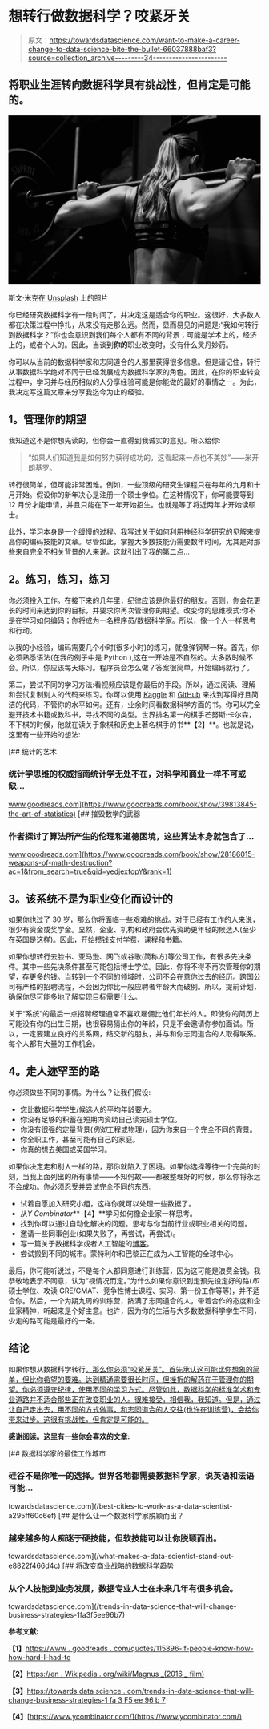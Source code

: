 # 想转行做数据科学？咬紧牙关

> 原文：<https://towardsdatascience.com/want-to-make-a-career-change-to-data-science-bite-the-bullet-66037888baf3?source=collection_archive---------34----------------------->

## 将职业生涯转向数据科学具有挑战性，但肯定是可能的。

![](img/2f9576493e3e218526fbf5a55ac72cfc.png)

斯文·米克在 [Unsplash](https://unsplash.com/s/photos/fitness?utm_source=unsplash&utm_medium=referral&utm_content=creditCopyText) 上的照片

你已经研究数据科学有一段时间了，并决定这是适合你的职业。这很好，大多数人都在决策过程中挣扎，从来没有走那么远。然而，显而易见的问题是:“我如何转行到数据科学？”你也会意识到我们每个人都有不同的背景；可能是学术上的，经济上的，或者个人的。因此，当谈到**你的**职业改变时，没有什么灵丹妙药。

你可以从当前的数据科学家和志同道合的人那里获得很多信息。但是请记住，转行从事数据科学绝对不同于已经发展成为数据科学家的角色。因此，在你的职业转变过程中，学习并与经历相似的人分享经验可能是你能做的最好的事情之一。为此，我决定写这篇文章来分享我迄今为止的经验。

## **1。管理你的期望**

我知道这不是你想先读的，但你会一直得到我诚实的意见。所以给你:

> “如果人们知道我是如何努力获得成功的，这看起来一点也不美妙”——米开朗基罗。

转行很简单，但可能非常困难。例如，一些顶级的研究生课程只在每年的九月和十月开始。假设你的新年决心是注册一个硕士学位。在这种情况下，你可能要等到 12 月份才能申请，并且只能在下一年开始招生。也就是等了将近两年才开始读硕士。

此外，学习本身是一个缓慢的过程。我写过关于如何利用神经科学研究的见解来提高你的编码技能的文章。尽管如此，掌握大多数技能仍需要数年时间，尤其是对那些来自完全不相关背景的人来说。这就引出了我的第二点…

## **2。练习，练习，练习**

你必须投入工作。在接下来的几年里，纪律应该是你最好的朋友。否则，你会花更长的时间来达到你的目标，并要求你再次管理你的期望。改变你的思维模式:你不是在学习如何编码；你将成为一名程序员/数据科学家。所以，像一个人一样思考和行动。

以我的小经验，编码需要几个小时(很多小时)的练习，就像弹钢琴一样。首先，你必须熟悉语法(在我的例子中是 Python ),这在一开始是不自然的。大多数时候不会。所以，你应该每天练习。程序员会怎么做？答案很简单，开始编码就行了。

第二，尝试不同的学习方法:看视频应该是你最后的手段。所以，通过阅读、理解和尝试复制别人的代码来练习。你可以使用 [Kaggle](https://www.kaggle.com/) 和 [GitHub](https://github.com/boemer00/Python-Data-Science-Handbook/blob/dependabot/pip/pillow-6.2.0/notebooks/Index.ipynb) 来找到写得好且简洁的代码，不管你的水平如何。还有，业余时间看数据科学方面的书。你可以完全避开技术书籍或教科书，寻找不同的类型。世界排名第一的棋手芒努斯·卡尔森，不下棋的时候，他就在读关于象棋和历史上著名棋手的书**【2】**。也就是说，这里有一些开始的想法:

[](https://www.goodreads.com/book/show/39813845-the-art-of-statistics) [## 统计的艺术

### 统计学思维的权威指南统计学无处不在，对科学和商业一样不可或缺…

www.goodreads.com](https://www.goodreads.com/book/show/39813845-the-art-of-statistics) [](https://www.goodreads.com/book/show/28186015-weapons-of-math-destruction?ac=1&from_search=true&qid=yedjexfopY&rank=1) [## 摧毁数学的武器

### 作者探讨了算法所产生的伦理和道德困境，这些算法本身就包含了…

www.goodreads.com](https://www.goodreads.com/book/show/28186015-weapons-of-math-destruction?ac=1&from_search=true&qid=yedjexfopY&rank=1) 

## **3。该系统不是为职业变化而设计的**

如果你也过了 30 岁，那么你将面临一些艰难的挑战。对于已经有工作的人来说，很少有资金或奖学金。显然，企业、机构和政府会优先资助更年轻的候选人(至少在英国是这样)。因此，开始攒钱支付学费、课程和书籍。

如果你想转行去脸书、亚马逊、网飞或谷歌(简称方)等公司工作，有很多先决条件。其中一些先决条件甚至可能包括博士学位。因此，你将不得不再次管理你的期望，存更多的钱。当转到一个不同的领域时，公司不会在意你过去的经历。跨国公司有严格的招聘流程，不会因为你比一般应聘者年龄大而破例。所以，提前计划，确保你尽可能多地了解实现目标需要什么。

关于“系统”的最后一点招聘经理通常不喜欢雇佣比他们年长的人。即使你的简历上可能没有你的出生日期，也很容易猜出你的年龄，只是不会邀请你参加面试。所以，一定要建立良好的关系网，结交新的朋友，并与和你志同道合的人取得联系。每个人都有大量的工作机会。

## **4。走人迹罕至的路**

你必须做些不同的事情。为什么？让我们假设:

*   您比数据科学学生/候选人的平均年龄要大。
*   你没有足够的积蓄在短期内资助自己读完硕士学位。
*   你没有很强的定量背景(*例如*工程或物理)，因为你来自一个完全不同的背景。
*   你全职工作，甚至可能有自己的家庭。
*   你真的想去美国或英国学习。

如果你决定走和别人一样的路，那你就陷入了困境。如果你选择等待一个完美的时刻，当我上面列出的所有事情——不知何故——都被整理好的时候，那么你将永远不会成功。你必须忍受并尝试完全不同的东西:

*   试着自愿加入研究小组，这样你就可以处理一些数据了。
*   从*Y Combinator***【4】**学习如何像企业家一样思考。
*   找到你可以通过自动化解决的问题。思考与你当前行业或职业相关的问题。
*   邀请一些同事创业(如果失败了，再尝试，再尝试)。
*   写一篇关于数据科学或者人工智能的[博客](https://boemer.medium.com/)。
*   尝试搬到不同的城市。蒙特利尔和巴黎正在成为人工智能的全球中心。

最后，你可能听说过，不是每个人都同意进行训练营，因为这可能是浪费金钱。我恭敬地表示不同意，认为“视情况而定。”为什么如果你意识到走预先设定好的路(*即*硕士学位、攻读 GRE/GMAT、竞争性博士课程、实习、第一份工作等等)，并不适合你。然后，一个为期九周的训练营，挤满了志同道合的人，带着合作的态度和企业家精神，听起来是个好主意。也许，因为你的生活与大多数数据科学学生不同，少走的路可能是最好的一条。

## **结论**

如果你想从数据科学转行[，那么你必须“咬紧牙关”。首先承认这可能比你想象的简单，但比你希望的要难。达到精通需要很长时间，但挫折的解药在于管理你的期望。你必须遵守纪律，使用不同的学习方式。尽管如此，数据科学的标准学术和专业道路并不适合那些正在改变职业的人。很难接受，相信我，我知道。但是，通过让自己走出去，用不同的方式做事，和志同道合的人交往(也许在训练营)，会给你带来进步。这很有挑战性，但肯定是可能的。](/switching-career-to-data-science-in-your-30s-6122e51a18a3)

**感谢阅读。这里有一些你会喜欢的文章:**

[](/best-cities-to-work-as-a-data-scientist-a295ff60c6ef) [## 数据科学家的最佳工作城市

### 硅谷不是你唯一的选择。世界各地都需要数据科学家，说英语和法语可能…

towardsdatascience.com](/best-cities-to-work-as-a-data-scientist-a295ff60c6ef) [](/what-makes-a-data-scientist-stand-out-e8822f466d4c) [## 是什么让一个数据科学家脱颖而出？

### 越来越多的人痴迷于硬技能，但软技能可以让你脱颖而出。

towardsdatascience.com](/what-makes-a-data-scientist-stand-out-e8822f466d4c) [](/trends-in-data-science-that-will-change-business-strategies-1fa3f5ee96b7) [## 将改变商业战略的数据科学趋势

### 从个人技能到业务发展，数据专业人士在未来几年有很多机会。

towardsdatascience.com](/trends-in-data-science-that-will-change-business-strategies-1fa3f5ee96b7) 

**参考文献:**

**【1】**[https://www . goodreads . com/quotes/115896-if-people-know-how-how-hard-I-had-to](https://www.goodreads.com/quotes/115896-if-people-knew-how-hard-i-had-to-work-to)

**【2】**[https://en . Wikipedia . org/wiki/Magnus _(2016 _ film)](https://en.wikipedia.org/wiki/Magnus_(2016_film))

**【3】**[https://towards data science . com/trends-in-data-science-that-will-change-business-strategies-1 fa 3 F5 ee 96 b 7](/trends-in-data-science-that-will-change-business-strategies-1fa3f5ee96b7)

**【4】**[https://www.ycombinator.com/](https://www.ycombinator.com/)